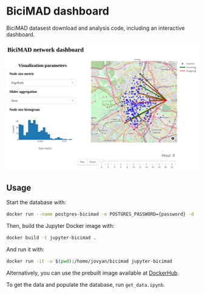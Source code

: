 # BiciMAD dashboard

BiciMAD datasest download and analysis code, including an interactive dashboard.

![Dashboard screenshot](dashboard.png)

## Usage

Start the database with:

```bash
docker run --name postgres-bicimad -e POSTGRES_PASSWORD={password} -d --restart always --network bicimad -v bicimad-db:/var/lib/postgresql/data postgres
```

Then, build the Jupyter Docker image with:

```bash
docker build -t jupyter-bicimad .
```

And run it with:

```bash
docker run -it -v $(pwd):/home/jovyan/bicimad jupyter-bicimad
```

Alternatively, you can use the prebuilt image available at [DockerHub](https://hub.docker.com/repository/docker/cgupm/bicimad_dashboard).

To get the data and populate the database, run `get_data.ipynb`.
